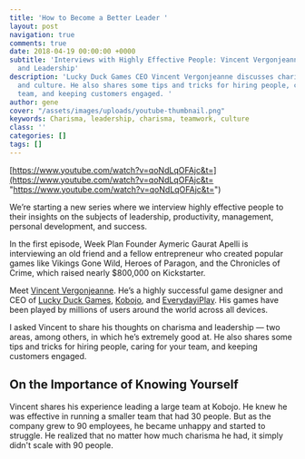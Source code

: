 ```yaml
---
title: 'How to Become a Better Leader '
layout: post
navigation: true
comments: true
date: 2018-04-19 00:00:00 +0000
subtitle: 'Interviews with Highly Effective People: Vincent Vergonjeanne on Charisma
  and Leadership'
description: 'Lucky Duck Games CEO Vincent Vergonjeanne discusses charisma, leadership,
  and culture. He also shares some tips and tricks for hiring people, caring for your
  team, and keeping customers engaged. '
author: gene
cover: "/assets/images/uploads/youtube-thumbnail.png"
keywords: Charisma, leadership, charisma, teamwork, culture
class: ''
categories: []
tags: []
---
```

[https://www.youtube.com/watch?v=qoNdLqOFAjc&t=](https://www.youtube.com/watch?v=qoNdLqOFAjc&t= "https://www.youtube.com/watch?v=qoNdLqOFAjc&t=")

We’re starting a new series where we interview highly effective people to their insights on the subjects of leadership, productivity, management, personal development, and success.

In the first episode, Week Plan Founder Aymeric Gaurat Apelli is interviewing an old friend and a fellow entrepreneur who created popular games like Vikings Gone Wild, Heroes of Paragon, and the Chronicles of Crime, which raised nearly $800,000 on Kickstarter.

Meet [Vincent Vergonjeanne](https://www.linkedin.com/in/vincentv/). He’s a highly successful game designer and CEO of [Lucky Duck Games](https://luckyduckgames.com/), [Kobojo](http://www.kobojo.com/), and [EverydayiPlay](https://everydayiplay.com/). His games have been played by millions of users around the world across all devices.

I asked Vincent to share his thoughts on charisma and leadership — two areas, among others, in which he’s extremely good at. He also shares some tips and tricks for hiring people, caring for your team, and keeping customers engaged.

## On the Importance of Knowing Yourself 

Vincent shares his experience leading a large team at Kobojo. He knew he was effective in running a smaller team that had 30 people. But as the company grew to 90 employees, he became unhappy and started to struggle. He realized that no matter how much charisma he had, it simply didn't scale with 90 people.
